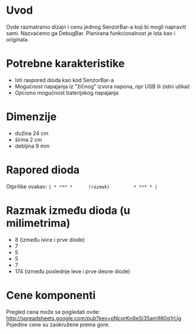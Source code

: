 # Uvod #

Ovde razmatramo dizajn i cenu jednog SenzorBar-a koji bi mogli napraviti sami. Nazvaćemo ga DebugBar. Planirana funkcionalnost je ista kao i originala.


# Potrebne karakteristike #
  * Isti raspored dioda kao kod SenzorBar-a
  * Mogućnost napajanja iz "žičnog" izvora napona, npr USB ili zidni utikač
  * Opciono mogućnost baterijskog napajanja


# Dimenzije #
  * dužina 24 cm
  * širina 2 cm
  * debljina 9 mm

# Rapored dioda #
Otprilike ovakav:
`| * *** *      (razmak)         * *** * |`

# Razmak između dioda (u milimetrima) #
  * 8 (između ivice i prve diode)
  * 7
  * 5
  * 5
  * 7
  * 174 (između poslednje leve i prve desne diode)



# Cene komponenti #
Pregled cena može se pogledati ovde: http://spreadsheets.google.com/pub?key=pNcqrKn8eSi35am980q1rUg
Pojedine cene su zaokružene prema gore.
